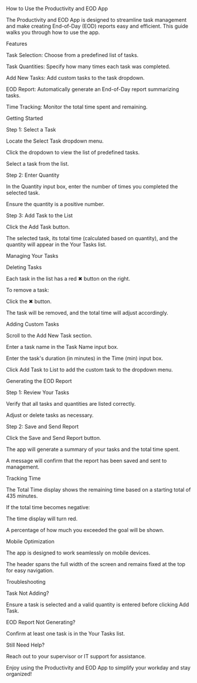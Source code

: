 How to Use the Productivity and EOD App

The Productivity and EOD App is designed to streamline task management and make creating End-of-Day (EOD) reports easy and efficient. This guide walks you through how to use the app.

Features

Task Selection: Choose from a predefined list of tasks.

Task Quantities: Specify how many times each task was completed.

Add New Tasks: Add custom tasks to the task dropdown.

EOD Report: Automatically generate an End-of-Day report summarizing tasks.

Time Tracking: Monitor the total time spent and remaining.

Getting Started

Step 1: Select a Task

Locate the Select Task dropdown menu.

Click the dropdown to view the list of predefined tasks.

Select a task from the list.

Step 2: Enter Quantity

In the Quantity input box, enter the number of times you completed the selected task.

Ensure the quantity is a positive number.

Step 3: Add Task to the List

Click the Add Task button.

The selected task, its total time (calculated based on quantity), and the quantity will appear in the Your Tasks list.

Managing Your Tasks

Deleting Tasks

Each task in the list has a red ✖ button on the right.

To remove a task:

Click the ✖ button.

The task will be removed, and the total time will adjust accordingly.

Adding Custom Tasks

Scroll to the Add New Task section.

Enter a task name in the Task Name input box.

Enter the task's duration (in minutes) in the Time (min) input box.

Click Add Task to List to add the custom task to the dropdown menu.

Generating the EOD Report

Step 1: Review Your Tasks

Verify that all tasks and quantities are listed correctly.

Adjust or delete tasks as necessary.

Step 2: Save and Send Report

Click the Save and Send Report button.

The app will generate a summary of your tasks and the total time spent.

A message will confirm that the report has been saved and sent to management.

Tracking Time

The Total Time display shows the remaining time based on a starting total of 435 minutes.

If the total time becomes negative:

The time display will turn red.

A percentage of how much you exceeded the goal will be shown.

Mobile Optimization

The app is designed to work seamlessly on mobile devices.

The header spans the full width of the screen and remains fixed at the top for easy navigation.

Troubleshooting

Task Not Adding?

Ensure a task is selected and a valid quantity is entered before clicking Add Task.

EOD Report Not Generating?

Confirm at least one task is in the Your Tasks list.

Still Need Help?

Reach out to your supervisor or IT support for assistance.

Enjoy using the Productivity and EOD App to simplify your workday and stay organized!

